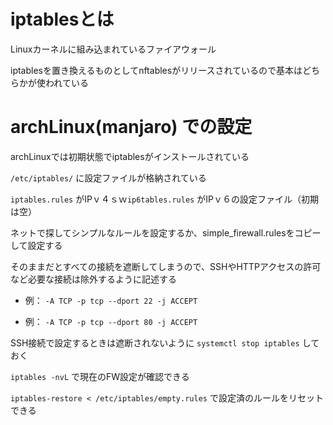 # iptablesとは

Linuxカーネルに組み込まれているファイアウォール

iptablesを置き換えるものとしてnftablesがリリースされているので基本はどちらかが使われている

# archLinux(manjaro) での設定

archLinuxでは初期状態でiptablesがインストールされている

`/etc/iptables/` に設定ファイルが格納されている

`iptables.rules` がIPｖ４ｓｗ`ip6tables.rules` がIPｖ６の設定ファイル（初期は空）

ネットで探してシンプルなルールを設定するか、simple_firewall.rulesをコピーして設定する

そのままだとすべての接続を遮断してしまうので、SSHやHTTPアクセスの許可など必要な接続は除外するように記述する

- 例： `-A TCP -p tcp --dport 22 -j ACCEPT`

- 例： `-A TCP -p tcp --dport 80 -j ACCEPT`

SSH接続で設定するときは遮断されないように `systemctl stop iptables` しておく

`iptables -nvL` で現在のFW設定が確認できる

`iptables-restore < /etc/iptables/empty.rules` で設定済のルールをリセットできる
